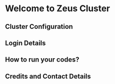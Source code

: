 # Welcome to Zeus Cluster

## Cluster Configuration

## Login Details

## How to run your codes?

## Credits and Contact Details